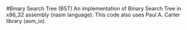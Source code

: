 #Binary Search Tree (BST)
An implementation of Binary Search Tree in x86_32 assembly (nasm language). This code also uses Paul A. Carter library (asm_io).
